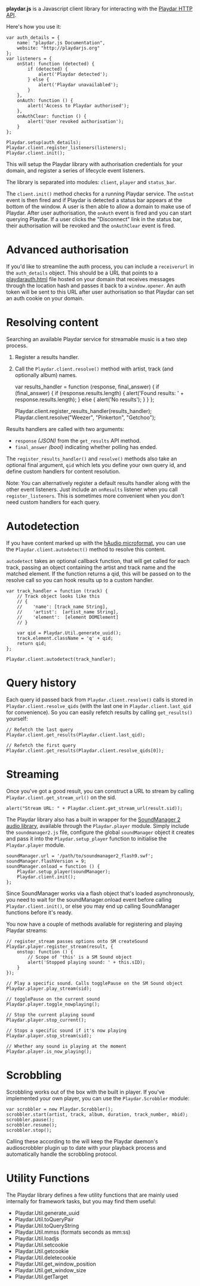 **playdar.js** is a Javascript client library for interacting with the [Playdar HTTP API](http://www.playdar.org/api.html).

Here's how you use it:

    var auth_details = {
        name: "playdar.js Documentation",
        website: "http://playdarjs.org"
    };
    var listeners = {
        onStat: function (detected) {
            if (detected) {
                alert('Playdar detected');
            } else {
                alert('Playdar unavailabled');
            }
        },
        onAuth: function () {
            alert('Access to Playdar authorised');
        },
        onAuthClear: function () {
            alert('User revoked authorisation');
        }
    };
    
    Playdar.setup(auth_details);
    Playdar.client.register_listeners(listeners);
    Playdar.client.init();

This will setup the Playdar library with authorisation credentials for your domain, and register a series of lifecycle event listeners.

The library is separated into modules: `client`, `player` and `status_bar`.

The `client.init()` method checks for a running Playdar service. The `onStat` event is then fired and if Playdar is detected a status bar appears at the bottom of the window. A user is then able to allow a domain to make use of Playdar. After user authorisation, the `onAuth` event is fired and you can start querying Playdar. If a user clicks the "Disconnect" link in the status bar, their authorisation will be revoked and the `onAuthClear` event is fired.

Advanced authorisation
======================

If you'd like to streamline the auth process, you can include a `receiverurl` in the `auth_details` object. This should be a URL that points to a [playdarauth.html](/playdarauth.html) file hosted on your domain that receives messages through the location hash and passes it back to a `window.opener`. An auth token will be sent to this URL after user authorisation so that Playdar can set an auth cookie on your domain.

Resolving content
=================

Searching an available Playdar service for streamable music is a two step process.

1. Register a results handler.
2. Call the `Playdar.client.resolve()` method with artist, track (and optionally album) names.

    var results_handler = function (response, final_answer) {
        if (final_answer) {
            if (response.results.length) {
                alert('Found results: ' + response.results.length);
            } else {
                alert('No results');
            }
        }
    };
    
    Playdar.client.register_results_handler(results_handler);
    Playdar.client.resolve("Weezer", "Pinkerton", "Getchoo");

Results handlers are called with two arguments:

* `response` *(JSON)* from the `get_results` API method.
* `final_answer` *(bool)* indicating whether polling has ended.

The `register_results_handler()` and `resolve()` methods also take an optional final argument, `qid` which lets you define your own query id, and define custom handlers for content resolution.

Note: You can alternatively register a default results handler along with the other event listeners. Just include an `onResults` listener when you call `register_listeners`. This is sometimes more convenient when you don't need custom handlers for each query.

Autodetection
=============

If you have content marked up with the [hAudio microformat](http://microformats.org/wiki/haudio), you can use the `Playdar.client.autodetect()` method to resolve this content.

`autodetect` takes an optional callback function, that will get called for each track, passing an object containing the artist and track name and the matched element. If the function returns a qid, this will be passed on to the resolve call so you can hook results up to a custom handler.

    var track_handler = function (track) {
        // Track object looks like this
        // {
        //    'name': [track_name String],
        //    'artist':  [artist_name String],
        //    'element':  [element DOMElement]
        // }
        
        var qid = Playdar.Util.generate_uuid();
        track.element.className = 'q' + qid;
        return qid;
    };
    
    Playdar.client.autodetect(track_handler);

Query history
=============

Each query id passed back from `Playdar.client.resolve()` calls is stored in `Playdar.client.resolve_qids` (with the last one in `Playdar.client.last_qid` for convenience). So you can easily refetch results by calling `get_results()` yourself:

    // Refetch the last query
    Playdar.client.get_results(Playdar.client.last_qid);
    
    // Refetch the first query
    Playdar.client.get_results(Playdar.client.resolve_qids[0]);

Streaming
=========

Once you've got a good result, you can construct a URL to stream by calling `Playdar.client.get_stream_url()` on the sid.

    alert("Stream URL: " + Playdar.client.get_stream_url(result.sid));

The Playdar library also has a built in wrapper for the [SoundManager 2 audio library](http://www.schillmania.com/projects/soundmanager2/), available through the `Playdar.player` module. Simply include the `soundmanager2.js` file, configure the global `soundManager` object it creates and pass it into the `Playdar.setup_player` function to initialise the `Playdar.player` module.

    soundManager.url = '/path/to/soundmanager2_flash9.swf';
    soundManager.flashVersion = 9;
    soundManager.onload = function () {
        Playdar.setup_player(soundManager);
        Playdar.client.init();
    };

Since SoundManager works via a flash object that's loaded asynchronously, you need to wait for the soundManager.onload event before calling `Playdar.client.init()`, or else you may end up calling SoundManager functions before it's ready.

You now have a couple of methods available for registering and playing Playdar streams:

    // register_stream passes options onto SM createSound
    Playdar.player.register_stream(result, {
        onstop: function () {
            // Scope of 'this' is a SM Sound object
            alert('Stopped playing sound: ' + this.sID);
        }
    });
    
    // Play a specific sound. Calls togglePause on the SM Sound object
    Playdar.player.play_stream(sid);
    
    // togglePause on the current sound
    Playdar.player.toggle_nowplaying();
    
    // Stop the current playing sound
    Playdar.player.stop_current();
    
    // Stops a specific sound if it's now playing
    Playdar.player.stop_stream(sid);
    
    // Whether any sound is playing at the moment
    Playdar.player.is_now_playing();

Scrobbling
==========

Scrobbling works out of the box with the built in player. If you've implemented your own player, you can use the `Playdar.Scrobbler` module:

    var scrobbler = new Playdar.Scrobbler();
    scrobbler.start(artist, track, album, duration, track_number, mbid);
    scrobbler.pause();
    scrobbler.resume();
    scrobbler.stop();

Calling these according to the  will keep the Playdar daemon's audioscrobbler plugin up to date with your playback process and automatically handle the scrobbling protocol.

Utility Functions
=================

The Playdar library defines a few utility functions that are mainly used internally for framework tasks, but you may find them useful:

* Playdar.Util.generate_uuid
* Playdar.Util.toQueryPair
* Playdar.Util.toQueryString
* Playdar.Util.mmss (formats seconds as mm:ss)
* Playdar.Util.loadjs
* Playdar.Util.setcookie
* Playdar.Util.getcookie
* Playdar.Util.deletecookie
* Playdar.Util.get_window_position
* Playdar.Util.get_window_size
* Playdar.Util.getTarget